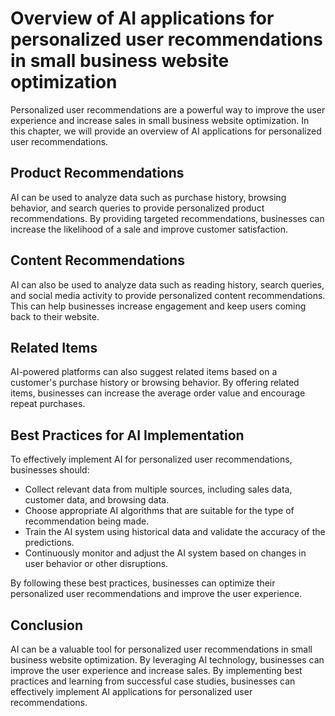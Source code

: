 Overview of AI applications for personalized user recommendations in small business website optimization
===================================================================================================================================================================

Personalized user recommendations are a powerful way to improve the user experience and increase sales in small business website optimization. In this chapter, we will provide an overview of AI applications for personalized user recommendations.

Product Recommendations
-----------------------

AI can be used to analyze data such as purchase history, browsing behavior, and search queries to provide personalized product recommendations. By providing targeted recommendations, businesses can increase the likelihood of a sale and improve customer satisfaction.

Content Recommendations
-----------------------

AI can also be used to analyze data such as reading history, search queries, and social media activity to provide personalized content recommendations. This can help businesses increase engagement and keep users coming back to their website.

Related Items
-------------

AI-powered platforms can also suggest related items based on a customer's purchase history or browsing behavior. By offering related items, businesses can increase the average order value and encourage repeat purchases.

Best Practices for AI Implementation
------------------------------------

To effectively implement AI for personalized user recommendations, businesses should:

* Collect relevant data from multiple sources, including sales data, customer data, and browsing data.
* Choose appropriate AI algorithms that are suitable for the type of recommendation being made.
* Train the AI system using historical data and validate the accuracy of the predictions.
* Continuously monitor and adjust the AI system based on changes in user behavior or other disruptions.

By following these best practices, businesses can optimize their personalized user recommendations and improve the user experience.

Conclusion
----------

AI can be a valuable tool for personalized user recommendations in small business website optimization. By leveraging AI technology, businesses can improve the user experience and increase sales. By implementing best practices and learning from successful case studies, businesses can effectively implement AI applications for personalized user recommendations.
